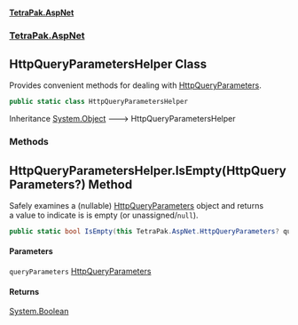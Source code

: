 #### [TetraPak.AspNet](index.md 'index')
### [TetraPak.AspNet](TetraPak_AspNet.md 'TetraPak.AspNet')
## HttpQueryParametersHelper Class
Provides convenient methods for dealing with [HttpQueryParameters](TetraPak_AspNet_HttpQueryParameters.md 'TetraPak.AspNet.HttpQueryParameters').  
```csharp
public static class HttpQueryParametersHelper
```

Inheritance [System.Object](https://docs.microsoft.com/en-us/dotnet/api/System.Object 'System.Object') &#129106; HttpQueryParametersHelper  
### Methods
<a name='TetraPak_AspNet_HttpQueryParametersHelper_IsEmpty(TetraPak_AspNet_HttpQueryParameters_)'></a>
## HttpQueryParametersHelper.IsEmpty(HttpQueryParameters?) Method
Safely examines a (nullable) [HttpQueryParameters](TetraPak_AspNet_HttpQueryParameters.md 'TetraPak.AspNet.HttpQueryParameters') object and returns  
a value to indicate is is empty (or unassigned/`null`).   
```csharp
public static bool IsEmpty(this TetraPak.AspNet.HttpQueryParameters? queryParameters);
```
#### Parameters
<a name='TetraPak_AspNet_HttpQueryParametersHelper_IsEmpty(TetraPak_AspNet_HttpQueryParameters_)_queryParameters'></a>
`queryParameters` [HttpQueryParameters](TetraPak_AspNet_HttpQueryParameters.md 'TetraPak.AspNet.HttpQueryParameters')  
  
#### Returns
[System.Boolean](https://docs.microsoft.com/en-us/dotnet/api/System.Boolean 'System.Boolean')  
  
